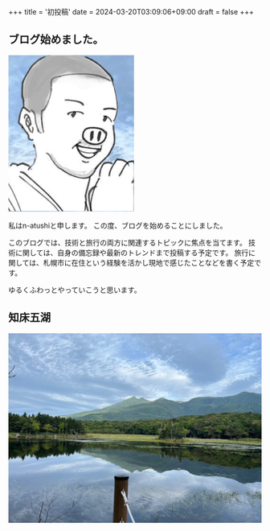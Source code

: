 +++
title = '初投稿'
date = 2024-03-20T03:09:06+09:00
draft = false
+++
## ブログ始めました。
!["avator"](avator-250-311px.png)

私はn-atushiと申します。
この度、ブログを始めることにしました。

このブログでは、技術と旅行の両方に関連するトピックに焦点を当てます。
技術に関しては、自身の備忘録や最新のトレンドまで投稿する予定です。
旅行に関しては、札幌市に在住という経験を活かし現地で感じたことなどを書く予定です。

ゆるくふわっとやっていこうと思います。

## 知床五湖
!["bg"](images/backgroud123.png)